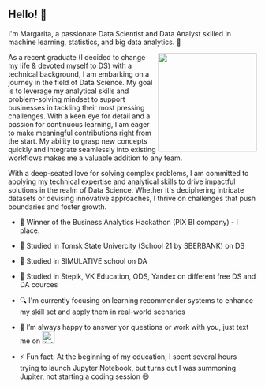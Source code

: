 ## Hello! 🚀

I'm Margarita, a passionate Data Scientist and Data Analyst skilled in machine learning, statistics, and big data analytics. 🌱

<img align="right" style="margin-left" src="https://media1.giphy.com/media/v1.Y2lkPTc5MGI3NjExYjAzamdwejNwejkwYXdxdGRzdWtsb3hpMGdqZHh1Mm5yMmNzZXFrcSZlcD12MV9pbnRlcm5hbF9naWZfYnlfaWQmY3Q9Zw/UKkes2qN2T70s/giphy.gif" width="200" height="200">
As a recent graduate (I decided to change my life & devoted myself to DS) with a technical background, I am embarking on a journey in the field of Data Science. My goal is to leverage my analytical skills and problem-solving mindset to support businesses in tackling their most pressing challenges. With a keen eye for detail and a passion for continuous learning, I am eager to make meaningful contributions right from the start. My ability to grasp new concepts quickly and integrate seamlessly into existing workflows makes me a valuable addition to any team.

With a deep-seated love for solving complex problems, I am committed to applying my technical expertise and analytical skills to drive impactful solutions in the realm of Data Science. Whether it's deciphering intricate datasets or devising innovative approaches, I thrive on challenges that push boundaries and foster growth.

- 🎰 Winner of the Business Analytics Hackathon (PIX BI company) - I place.
- 🌱 Studied in Tomsk State Univercity (School 21 by SBERBANK) on DS
- 🔭 Studied in SIMULATIVE school on DA
- 🤖 Studied in Stepik, VK Education, ODS, Yandex on different free DS and DA cources
- 🔍 I'm currently focusing on learning recommender systems to enhance my skill set and apply them in real-world scenarios
- 👯 I’m always happy to answer yor questions or work with you, just text me on <a href="https://t.me/fyasilka"><img alt="Telegram Logo" src="https://cdn.worldvectorlogo.com/logos/telegram.svg" width="25"/></a>

- ⚡ Fun fact: At the beginning of my education, I spent several hours trying to launch Jupyter Notebook, but turns out I was summoning Jupiter, not starting a coding session 😄

